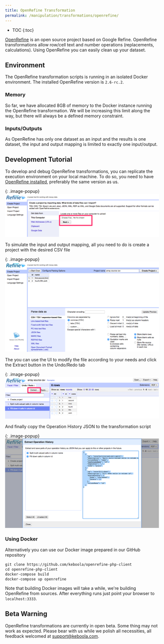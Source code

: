 ```yaml
---
title: OpenRefine Transformation
permalink: /manipulation/transformations/openrefine/
---
```


* TOC
{:toc}

[OpenRefine](http://openrefine.org/) is an open source project based on Google Refine. OpenRefine transformations allow row/cell text and number operations (replacements, calculations). Using OpenRefine you can easily clean up your dataset.

## Environment

The OpenRefine transformation scripts is running in an isolated Docker environment. The installed OpenRefine version is `2.6-rc.2`.

### Memory

So far, we have allocated 8GB of memory to the Docker instance running the OpenRefine transformation. We will be increasing this limit along the way, but there will always be a defined memory constraint.

### Inputs/Outputs

As OpenRefine has only one dataset as an input and the results is one dataset, the input and output mapping is limited to exactly one input/output. 

## Development Tutorial

To develop and debug OpenRefine transformations, you can replicate the execution environment on your local machine.
To do so, you need to have  [OpenRefine installed](http://openrefine.org/download.html), preferably the same version as us.

{: .image-popup}
![Screenshot - OpenRefine Welcome Screen](/manipulation/transformations/openrefine/screen.png)


To simulate the input and output mapping, all you need to do is create a project with the desired CSV file

{: .image-popup}
![Screenshot - OpenRefine CSV Load](/manipulation/transformations/openrefine/loadcsv.png)

The you can use the UI to modify the file according to your needs and click the Extract button in the Undo/Redo tab 

{: .image-popup}
![Screenshot - OpenRefine Operation History](/manipulation/transformations/openrefine/operationhistory.png)

And finally copy the Operation History JSON to the transformation script

{: .image-popup}
![Screenshot - OpenRefine Extract Operation History](/manipulation/transformations/openrefine/operationhistoryextract.png)

### Using Docker

Alternatively you can use our Docker image prepared in our GitHub repository


    git clone https://github.com/keboola/openrefine-php-client
    cd openrefine-php-client
    docker-compose build
    docker-compose up openrefine


Note that building Docker images will take a while, we're building OpenRefine from sources.
After everything runs just point your browser to `localhost:3333`.

## Beta Warning

OpenRefine transformations are currently in open beta. Some thing may not work as expected. Please bear with us while we polish all necessities, all feedback welcomed at [support@keboola.com](mailto:support@keboola.com). 
